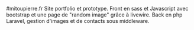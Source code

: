 ﻿#mitoupierre.fr
 Site portfolio et prototype. Front en sass et Javascript avec bootstrap et une page de "random image" grâce à livewire. Back en php Laravel, gestion d'images et de contacts sous middleware. 
